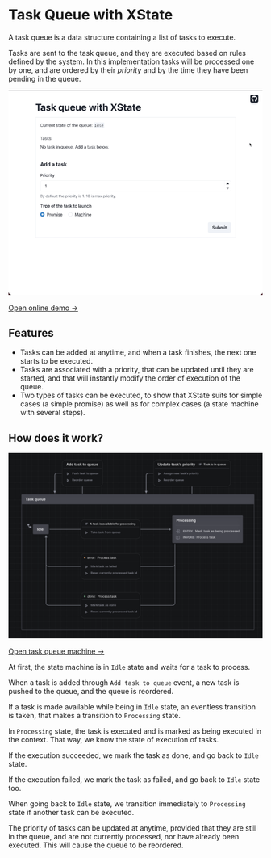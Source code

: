 # Task Queue with XState

A task queue is a data structure containing a list of tasks to execute.

Tasks are sent to the task queue, and they are executed based on rules defined by the system. In this implementation tasks will be processed one by one, and are ordered by their *priority* and by the time they have been pending in the queue.

![Demonstration of the task queue](demo.gif)

[Open online demo →](https://xstate-task-queue.netlify.app)

## Features

- Tasks can be added at anytime, and when a task finishes, the next one starts to be executed.
- Tasks are associated with a priority, that can be updated until they are started, and that will instantly modify the order of execution of the queue.
- Two types of tasks can be executed, to show that XState suits for simple cases (a simple promise) as well as for complex cases (a state machine with several steps).

## How does it work?

![Screenshot of task queue machine](machine.png)

[Open task queue machine →](./machines/taskQueue.ts)

At first, the state machine is in `Idle` state and waits for a task to process.

When a task is added through `Add task to queue` event, a new task is pushed to the queue, and the queue is reordered.

If a task is made available while being in `Idle` state, an eventless transition is taken, that makes a transition to `Processing` state.

In `Processing` state, the task is executed and is marked as being executed in the context. That way, we know the state of execution of tasks.

If the execution succeeded, we mark the task as done, and go back to `Idle` state.

If the execution failed, we mark the task as failed, and go back to `Idle` state too.

When going back to `Idle` state, we transition immediately to `Processing` state if another task can be executed.

The priority of tasks can be updated at anytime, provided that they are still in the queue, and are not currently processed, nor have already been executed. This will cause the queue to be reordered.
